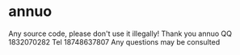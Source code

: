 # annuo
Any source code, please don't use it illegally! Thank you annuo QQ 1832070282 Tel 18748637807 Any questions may be consulted

